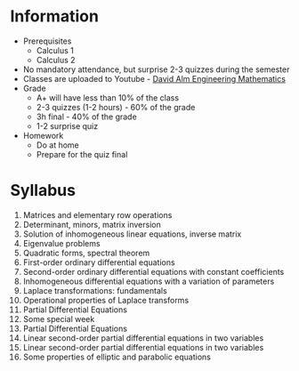 # Information
* Prerequisites
	* Calculus 1
	* Calculus 2
* No mandatory attendance, but surprise 2-3 quizzes during the semester
* Classes are uploaded to Youtube -  [David Alm Engineering Mathematics](https://www.youtube.com/@davidahn6201)
* Grade
	* A+ will have less than  10% of the class
	* 2-3 quizzes (1-2 hours) - 60% of the grade
	* 3h final - 40% of the grade
	* 1-2 surprise quiz
* Homework
	* Do at home
	* Prepare for the quiz final

# Syllabus
1. Matrices and elementary row operations
2. Determinant, minors, matrix inversion
3. Solution of inhomogeneous linear equations, inverse matrix
4. Eigenvalue problems
5. Quadratic forms, spectral theorem
6. First-order ordinary differential equations
7. Second-order ordinary differential equations with constant coefficients
8. Inhomogeneous differential equations with a variation of parameters
9. Laplace transformations: fundamentals
10. Operational properties of Laplace transforms
11. Partial Differential Equations
12. Some special week
13. Partial Differential Equations
14. Linear second-order partial differential equations in two variables
15. Linear second-order partial differential equations in two variables
16. Some properties of elliptic and parabolic equations